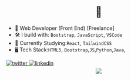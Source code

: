 
<h1 align="center"> 👋 </h1>


 -  🏢 Web Developer (Front End) [Freelance]
 - 🛠️ I build with: `Bootstrap`, `JavaScript`, `VSCode`
 - 🧠 Currently Studying:`React`, `TailwindCSS`
 - 🖥️ Tech Stack:`HTML5`, `Bootstrap`,`JS`,`Python`,`Java`,









<div align="left">

<a href="https://twitter.com/APboatt" target="_blank">
<img src=https://img.shields.io/badge/twitter-%2300acee.svg?&style=for-the-badge&logo=twitter&logoColor=white alt=twitter style="margin-bottom: 5px;" />
</a>

<a href="https://linkedin.com/in/appiah-boateng-0a0014240" target="_blank">
<img src=https://img.shields.io/badge/linkedin-%231E77B5.svg?&style=for-the-badge&logo=linkedin&logoColor=white alt=linkedin style="margin-bottom: 5px;" />
</a>  
</div>  



</td><td valign="top" width="33%">



</td><td valign="top" width="33%">


 

<div align="center">
<img src="https://komarev.com/ghpvc/?username=thehero1z&&style=flat-square" align="center" />
</div>  
